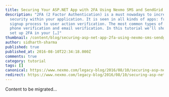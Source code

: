 ```yaml
---
title: Securing Your ASP.NET App with 2FA Using Nexmo SMS and SendGrid Email
description: "2FA (2 Factor Authentication) is a must nowadays to increase the
  security within your application. It is seen in all kinds of apps: from the
  signup process to user action verification. The most common types of 2FA are
  phone verification and email verification. In this tutorial we’ll show how to
  set up 2FA in your […]"
thumbnail: /content/blog/securing-asp-net-app-2fa-using-nexmo-sms-sendgrid-email-dr/2fa-with-sms-or-email.png
author: sidharth-sharma
published: true
published_at: 2016-08-10T22:34:18.000Z
comments: true
category: tutorial
tags: []
canonical: https://www.nexmo.com/legacy-blog/2016/08/10/securing-asp-net-app-2fa-using-nexmo-sms-sendgrid-email-dr
redirect: https://www.nexmo.com/legacy-blog/2016/08/10/securing-asp-net-app-2fa-using-nexmo-sms-sendgrid-email-dr
---
```


Content to be migrated...
